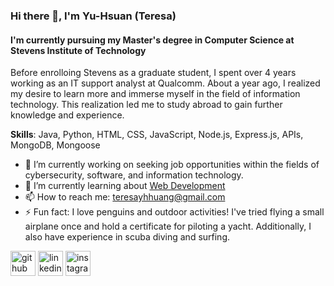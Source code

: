 ### Hi there 👋, I'm Yu-Hsuan (Teresa) 
#### I'm currently pursuing my Master's degree in Computer Science at Stevens Institute of Technology
Before enrolloing Stevens as a graduate student, I spent over 4 years working as an IT support analyst at Qualcomm. About a year ago, I realized my desire to learn more and immerse myself in the field of information technology. This realization led me to study abroad to gain further knowledge and experience.

**Skills**: Java, Python, HTML, CSS, JavaScript, Node.js, Express.js, APIs, MongoDB, Mongoose

- 🔭 I’m currently working on seeking job opportunities within the fields of cybersecurity, software, and information technology. 
- 🌱 I’m currently learning about [Web Development](https://www.udemy.com/course/the-complete-web-development-bootcamp/)
- 📫 How to reach me: teresayhhuang@gmail.com 
- ⚡ Fun fact: I love penguins and outdoor activities! I've tried flying a small airplane once and hold a certificate for piloting a yacht. Additionally, I also have experience in scuba diving and surfing. 


[<img src='https://cdn.jsdelivr.net/npm/simple-icons@3.0.1/icons/github.svg' alt='github' height='40'>](https://github.com/tehuang)  [<img src='https://cdn.jsdelivr.net/npm/simple-icons@3.0.1/icons/linkedin.svg' alt='linkedin' height='40'>](https://www.linkedin.com/in/teresa1014/)  [<img src='https://cdn.jsdelivr.net/npm/simple-icons@3.0.1/icons/instagram.svg' alt='instagram' height='40'>](https://www.instagram.com/teresa1014_3/)  

